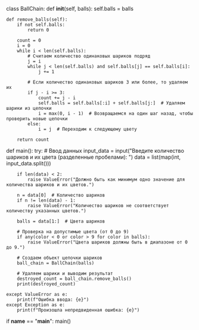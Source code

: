 class BallChain:
    def __init__(self, balls):
        self.balls = balls

    def remove_balls(self):
        if not self.balls:
            return 0

        count = 0
        i = 0
        while i < len(self.balls):
            # Считаем количество одинаковых шариков подряд
            j = i
            while j < len(self.balls) and self.balls[j] == self.balls[i]:
                j += 1

            # Если количество одинаковых шариков 3 или более, то удаляем их
            if j - i >= 3:
                count += j - i
                self.balls = self.balls[:i] + self.balls[j:]  # Удаляем шарики из цепочки
                i = max(0, i - 1)  # Возвращаемся на один шаг назад, чтобы проверить новые цепочки
            else:
                i = j  # Переходим к следующему цвету

        return count


def main():
    try:
        # Ввод данных
        input_data = input("Введите количество шариков и их цвета (разделенные пробелами): ")
        data = list(map(int, input_data.split()))

        if len(data) < 2:
            raise ValueError("Должно быть как минимум одно значение для количества шариков и их цветов.")

        n = data[0]  # Количество шариков
        if n != len(data) - 1:
            raise ValueError("Количество шариков не соответствует количеству указанных цветов.")

        balls = data[1:]  # Цвета шариков

        # Проверка на допустимые цвета (от 0 до 9)
        if any(color < 0 or color > 9 for color in balls):
            raise ValueError("Цвета шариков должны быть в диапазоне от 0 до 9.")

        # Создаем объект цепочки шариков
        ball_chain = BallChain(balls)

        # Удаляем шарики и выводим результат
        destroyed_count = ball_chain.remove_balls()
        print(destroyed_count)

    except ValueError as e:
        print(f"Ошибка ввода: {e}")
    except Exception as e:
        print(f"Произошла непредвиденная ошибка: {e}")


if __name__ == "__main__":
    main()

